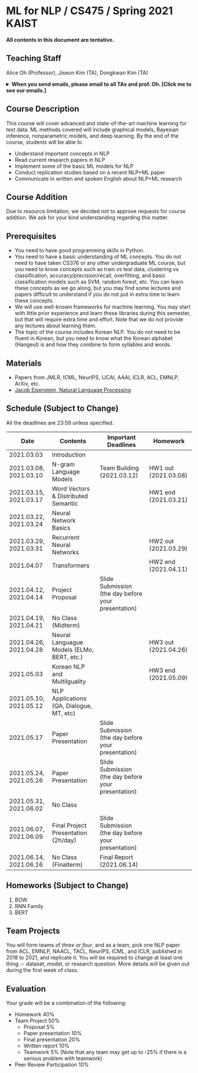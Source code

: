 # ML for NLP / CS475 / Spring 2021 KAIST

**All contents in this document are tentative.**

## Teaching Staff

Alice Oh (Professor), Jiseon Kim (TA), Dongkwan Kim (TA)

<details>
<summary><strong>When you send emails, please email to all TAs and prof. Oh. [Click me to see our emails.]</strong></summary>

<p><code>alice.oh@kaist.edu, jiseon_kim@kaist.ac.kr, dongkwan.kim@kaist.ac.kr</code></p>

<p><i>And put "CS475" to the title. (e.g., [CS475] Do we have a class on thanksgiving day?)</i></p>

</details>

## Course Description

This course will cover advanced and state-of-the-art machine learning for text data. ML methods covered will include graphical models, Bayesian inference, nonparametric models, and deep learning. By the end of the course, students will be able to

- Understand important concepts in NLP
- Read current research papers in NLP
- Implement some of the basic ML models for NLP
- Conduct replication studies based on a recent NLP+ML paper
- Communicate in written and spoken English about NLP+ML research

## Course Addition
Due to resource limitation, we decided not to approve requests for course addition. We ask for your kind understanding regarding this matter.

## Prerequisites  

- You need to have good programming skills in Python.
- You need to have a basic understanding of ML concepts. You do not need to have taken CS376 or any other undergraduate ML course, but you need to know concepts such as train vs test data, clustering vs classification, accuracy/precision/recall, overfitting, and basic classification models such as SVM, random forest, etc. You can learn these concepts as we go along, but you may find some lectures and papers difficult to understand if you do not put in extra time to learn these concepts.
- We will use well-known frameworks for machine learning. You may start with little prior experience and learn these libraries during this semester, but that will require extra time and effort. Note that we do not provide any lectures about learning them.
- The topic of the course includes Korean NLP. You do not need to be fluent in Korean, but you need to know what the Korean alphabet (Hangeul) is and how they combine to form syllables and words.

## Materials

- Papers from JMLR, ICML, NeurIPS, IJCAI, AAAI, ICLR, ACL, EMNLP, ArXiv, etc.
- [Jacob Eisenstein, Natural Language Processing](https://github.com/jacobeisenstein/gt-nlp-class/blob/master/notes/eisenstein-nlp-notes.pdf)

## Schedule (Subject to Change)

All the deadlines are 23:59 unless specified.

| Date                   | Contents                                   | Important Deadlines                                 | Homework             |
|------------------------|--------------------------------------------|-----------------------------------------------------|----------------------|
| 2021.03.03             | Introduction                               |                                                     |                      |
| 2021.03.08, 2021.03.10 | N-gram Language Models                     | Team Building (2021.03.12)                          | HW1 out (2021.03.08) |
| 2021.03.15, 2021.03.17 | Word Vectors & Distributed Semantic        |                                                     | HW1 end (2021.03.21) |
| 2021.03.22, 2021.03.24 | Neural Network Basics                      |                                                     |                      |
| 2021.03.29, 2021.03.31 | Recurrent Neural Networks                  |                                                     | HW2 out (2021.03.29) |
| 2021.04.07             | Transformers                               |                                                     | HW2 end (2021.04.11) |
| 2021.04.12, 2021.04.14 | Project Proposal                           | Slide Submission (the day before your presentation) |                      |
| 2021.04.19, 2021.04.21 | No Class (Midterm)                         |                                                     |                      |
| 2021.04.26, 2021.04.28 | Neural Languague Models (ELMo, BERT, etc.) |                                                     | HW3 out (2021.04.26) |
| 2021.05.03             | Korean NLP and Multilguality               |                                                     | HW3 end (2021.05.09) |
| 2021.05.10, 2021.05.12 | NLP Applications (QA, Dialogue, MT, etc)   |                                                     |                      |
| 2021.05.17             | Paper Presentation                         | Slide Submission (the day before your presentation) |                      |
| 2021.05.24, 2021.05.26 | Paper Presentation                         | Slide Submission (the day before your presentation) |                      |
| 2021.05.31, 2021.06.02 | No Class                                   |                                                     |                      |
| 2021.06.07, 2021.06.09 | Final Project Presentation (2h/day)        | Slide Submission (the day before your presentation) |                      |
| 2021.06.14, 2021.06.16 | No Class (Finalterm)                       | Final Report (2021.06.14)                           |                      |

## Homeworks (Subject to Change)
1. BOW
1. RNN Family
1. BERT

## Team Projects

You will form teams of *three or four*, and as a team, pick one NLP paper from ACL, EMNLP, NAACL, TACL, NeurIPS, ICML, and ICLR, published in 2018 to 2021, and replicate it. You will be required to change at least one thing -- dataset, model, or research question. More details will be given out during the first week of class.

## Evaluation
Your grade will be a combination of the following:

- Homework 40%
- Team Project 50% 
  - Proposal 5%
  - Paper presentation 10%
  - Final presentation 20%
  - Written report 10%
  - Teamwork 5% (Note that any team may get up to -25% if there is a serious problem with teamwork)
- Peer Review Participation 10%
